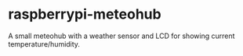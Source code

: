 # raspberrypi-meteohub
A small meteohub with a weather sensor and LCD for showing current temperature/humidity.
